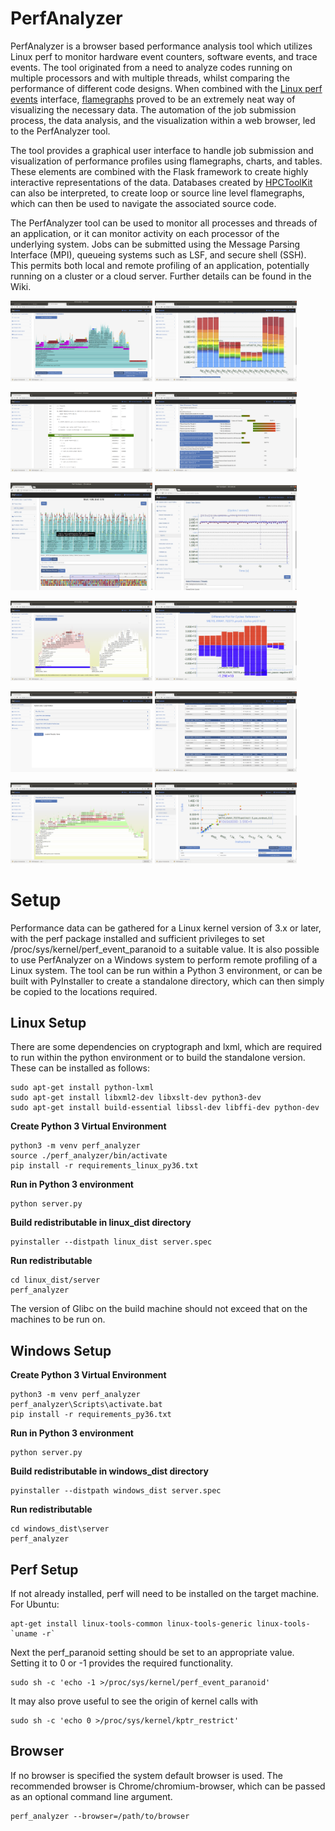 # PerfAnalyzer

PerfAnalyzer is a browser based performance analysis tool which utilizes Linux perf to monitor hardware event counters, software events, and trace events. The tool originated from a need to analyze codes running on multiple processors and with multiple threads, whilst comparing the performance of different code designs. When combined with the [Linux perf events](https://perf.wiki.kernel.org/index.php/Main_Page) interface, [flamegraphs](http://www.brendangregg.com/flamegraphs.html) proved to be an extremely neat way of visualizing the necessary data. The automation of the job submission process, the data analysis, and the visualization within a web browser, led to the PerfAnalyzer tool.

The tool provides a graphical user interface to handle job submission and visualization of performance profiles using flamegraphs, charts, and tables. These elements are combined with the Flask framework to create highly interactive representations of the data. Databases created by [HPCToolKit](https://github.com/HPCToolkit) can also be interpreted, to create loop or source line level flamegraphs, which can then be used to navigate the associated source code.

The PerfAnalyzer tool can be used to monitor all processes and threads of an application, or it can monitor activity on each processor of the underlying system. Jobs can be submitted using the Message Parsing Interface (MPI), queueing systems such as LSF, and secure shell (SSH). This permits both local and remote profiling of an application, potentially running on a cluster or a cloud server. Further details can be found in the Wiki.



<p>
<img src="https://github.com/ChristopherLemon/PerfAnalyzer/blob/master/Wiki/loop.png" width="45%" title="Loop or line level flamegraph linked to source code analysis (using HPCTooKit database)">
<img src="https://github.com/ChristopherLemon/PerfAnalyzer/blob/master/Wiki/hotspots.png" width="45%" title="Ranked code hotspots">
</p>
<p>
<img src="https://github.com/ChristopherLemon/PerfAnalyzer/blob/master/Wiki/source.png" width="45%" title="Loop or line source code analysis (using HPCToolKit database)">
<img src="https://github.com/ChristopherLemon/PerfAnalyzer/blob/master/Wiki/threads.png" width="45%" title="Control over process and thread selection">
</p>
<p>
<img src="https://github.com/ChristopherLemon/PerfAnalyzer/blob/master/Wiki/TraceView.jpg" width="45%" title="Flamegraph of time trace profile">
<img src="https://github.com/ChristopherLemon/PerfAnalyzer/blob/master/Wiki/TimeLine.jpg" width="45%" title="Event time series">
</p>
<p>
<img src="https://github.com/ChristopherLemon/PerfAnalyzer/blob/master/Wiki/diff.png" width="45%" title="Flamegraph difference plot between multiple profiles">
<img src="https://github.com/ChristopherLemon/PerfAnalyzer/blob/master/Wiki/diffplot.png" width="45%" title="Ranked differences">
</p>
<p>
<img src="https://github.com/ChristopherLemon/PerfAnalyzer/blob/master/Wiki/submit_page.png" width="45%" title="Submit perf Jobs, import perf / HPCToolKit data">
<img src="https://github.com/ChristopherLemon/PerfAnalyzer/blob/master/Wiki/Summary.png" width="45%" title="Run Summary">
</p>

<p>
<img src="https://github.com/ChristopherLemon/PerfAnalyzer/blob/master/Wiki/custom.png" width="45%" title="Flamegraph of custom event ratios">
<img src="https://github.com/ChristopherLemon/PerfAnalyzer/blob/master/Wiki/scatter.png" width="45%" title="Crossplots of event data">
</p>

# Setup
Performance data can be gathered for a Linux kernel version of 3.x or later, with the perf package installed and 
sufficient privileges to set /proc/sys/kernel/perf_event_paranoid to a suitable value. It is also possible to use PerfAnalyzer on a Windows system to perform remote profiling of a Linux system. The tool can be run within a Python 3 environment, or can be built with PyInstaller to create a standalone directory, which can then simply be copied to the locations required.  

## Linux Setup
There are some dependencies on cryptograph and lxml, which are required to run within the python environment or to build the standalone version. These can be installed as follows:  

    sudo apt-get install python-lxml  
    sudo apt-get install libxml2-dev libxslt-dev python3-dev  
    sudo apt-get install build-essential libssl-dev libffi-dev python-dev

**Create Python 3 Virtual Environment**

    python3 -m venv perf_analyzer
    source ./perf_analyzer/bin/activate
    pip install -r requirements_linux_py36.txt
    
**Run in Python 3 environment**

    python server.py

**Build redistributable in linux_dist directory**

    pyinstaller --distpath linux_dist server.spec
    
**Run redistributable**

    cd linux_dist/server
    perf_analyzer

The version of Glibc on the build machine should not exceed that on the machines to be run on.

## Windows Setup

**Create Python 3 Virtual Environment**

    python3 -m venv perf_analyzer
    perf_analyzer\Scripts\activate.bat
    pip install -r requirements_py36.txt
    
**Run in Python 3 environment**

    python server.py

**Build redistributable in windows_dist directory**

    pyinstaller --distpath windows_dist server.spec
    
**Run redistributable**

    cd windows_dist\server
    perf_analyzer

## Perf Setup

If not already installed, perf will need to be installed on the target machine. For Ubuntu: 

    apt-get install linux-tools-common linux-tools-generic linux-tools-`uname -r`

Next the perf_paranoid setting should be set to an appropriate value. Setting it to 0 or -1 provides the required functionality.

    sudo sh -c 'echo -1 >/proc/sys/kernel/perf_event_paranoid'

It may also prove useful to see the origin of kernel calls with

    sudo sh -c 'echo 0 >/proc/sys/kernel/kptr_restrict'
    
## Browser
If no browser is specified the system default browser is used. The recommended browser is Chrome/chromium-browser, which can be passed as an optional command line argument.

    perf_analyzer --browser=/path/to/browser
